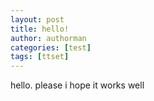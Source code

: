 ```yaml
---
layout: post
title: hello!
author: authorman
categories: [test]
tags: [ttset]
---
```

hello. please i hope it works well

